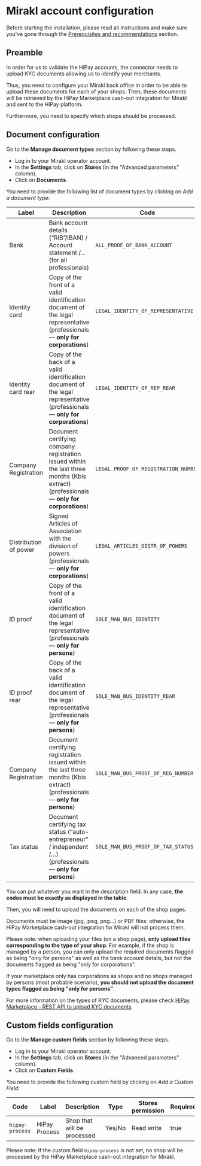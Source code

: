 # Mirakl account configuration

Before starting the installation, please read all instructions and make sure you've gone through the [Prerequisites and recommendations](https://developer.hipay.com/doc/hipay-marketplace-cashout-mirakl-integration/#prerequisites-and-recommendations) section.
 
## Preamble

In order for us to validate the HiPay accounts, the connector needs to upload KYC documents allowing us to identify your merchants.

Thus, you need to configure your Mirakl back office in order to be able to upload these documents for each of your shops. Then, these documents will be retrieved by the HiPay Marketplace cash-out integration for Mirakl and sent to the HiPay platform.

Furthermore, you need to specify which shops should be processed.

## Document configuration

Go to the **Manage document types** section by following these steps.

- Log in to your Mirakl operator account.
- In the **Settings** tab, click on **Stores** (in the "Advanced parameters" column).
- Click on **Documents**.

You need to provide the following list of document types by clicking on *Add a document type*:

| Label | Description | Code | 
|-------|-------|------|
| Bank | Bank account details (“RIB”/IBAN) / Account statement /… (for all professionals) | `ALL_PROOF_OF_BANK_ACCOUNT` |
| Identity card | Copy of the front of a valid identification document of the legal representative (professionals — **only for corporations**) | `LEGAL_IDENTITY_OF_REPRESENTATIVE` | 
| Identity card rear | Copy of the back of a valid identification document of the legal representative (professionals — **only for corporations**) | `LEGAL_IDENTITY_OF_REP_REAR` | 
| Company Registration | Document certifying company registration issued within the last three months (Kbis extract) (professionals — **only for corporations**) | `LEGAL_PROOF_OF_REGISTRATION_NUMBER` | 
| Distribution of power | Signed Articles of Association with the division of powers (professionals — **only for corporations**)| `LEGAL_ARTICLES_DISTR_OF_POWERS` |  
| ID proof | Copy of the front of a valid identification document of the legal representative (professionals — **only for persons**) | `SOLE_MAN_BUS_IDENTITY` |  
| ID proof rear | Copy of the back of a valid identification document of the legal representative (professionals — **only for persons**) | `SOLE_MAN_BUS_IDENTITY_REAR` |  
| Company Registration  | Document certifying registration issued within the last three months (Kbis extract) (professionals — **only for persons**)  | `SOLE_MAN_BUS_PROOF_OF_REG_NUMBER` |  
| Tax status | Document certifying tax status (“auto-entrepreneur” / independent /…) (professionals — **only for persons**) | `SOLE_MAN_BUS_PROOF_OF_TAX_STATUS` |  

You can put whatever you want in the description field. In any case, **the codes must be exactly as displayed in the table**.

Then, you will need to upload the documents on each of the shop pages.

Documents must be image (jpg, jpeg, png...) or PDF files: otherwise, the HiPay Marketplace cash-out integration for Mirakl will not process them.

Please note: when uploading your files (on a shop page), **only upload files corresponding to the type of your shop**. For example, if the shop is managed by a person, you can only upload the required documents flagged as being "only for persons" as well as the bank account details, but not the documents flagged as being "only for corporations".

If your marketplace only has corporations as shops and no shops managed by persons (most probable scenario), **you should not upload the document types flagged as being "only for persons"**.

For more information on the types of KYC documents, please check <a href="https://developer.hipay.com/getting-started/platform-hipay-marketplace/upload_kyc_doc/" target="_blank">HiPay Marketplace - REST API to upload KYC documents</a>.

## Custom fields configuration

Go to the **Manage custom fields** section by following these steps.

- Log in to your Mirakl operator account.
- In the **Settings** tab, click on **Stores** (in the "Advanced parameters" column).
- Click on **Custom Fields**.

You need to provide the following custom field by clicking on *Add a Custom Field*:

| Code | Label | Description | Type | Stores permission | Required | Default Value |
|-------|-------|------|------|------|------|------|
| `hipay-process` | HiPay Process | Shop that will be processed | Yes/No | Read write | true | Yes |

Please note: If the custom field `hipay-process` is not set, no shop will be processed by the HiPay Marketplace cash-out integration for Mirakl.
